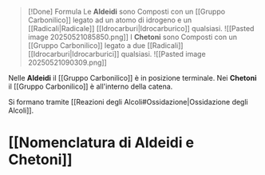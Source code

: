 >[!Done] Formula
>Le **Aldeidi** sono Composti con un [[Gruppo Carbonilico]] legato ad un atomo di idrogeno e un [[Radicali|Radicale]] [[Idrocarburi|Idrocarburico]] qualsiasi.
>![[Pasted image 20250521085850.png]]
>I **Chetoni** sono Composti con un [[Gruppo Carbonilico]] legato a due [[Radicali]] [[Idrocarburi|Idrocarburici]] qualsiasi.
>![[Pasted image 20250521090309.png]]

Nelle **Aldeidi** il [[Gruppo Carbonilico]] è in posizione terminale.
Nei **Chetoni** il [[Gruppo Carbonilico]] è all'interno della catena.

Si formano tramite [[Reazioni degli Alcoli#Ossidazione|Ossidazione degli Alcoli]].

# [[Nomenclatura di Aldeidi e Chetoni]]

